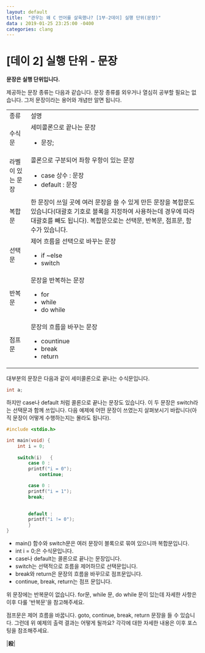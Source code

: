 ```yaml
---
layout: default
title:  "관우는 왜 C 언어를 살육했나? [1부-2데이] 실행 단위(문장)"
data : 2019-01-25 23:25:00 -0400
categories: clang
---
```


# [데이 2] 실행 단위 - 문장

**문장은 실행 단위입니다.**

제공하는 문장 종류는 다음과 같습니다. 문장 종류를 외우거나 열심히 공부할 필요는 없습니다. 그저 문장이라는 용어와 개념만 알면 됩니다.

<table>
  <tr>
   <td>종류
   </td>
   <td>설명
   </td>
  </tr>
  <tr>
   <td>수식문 
   </td>
   <td>세미콜론으로 끝나는 문장<ul>

<li>문장;</li></ul>

   </td>
  </tr>
  <tr>
   <td>라벨이 있는 문장 
   </td>
   <td> 콜론으로 구분되어 좌항 우항이 있는 문장<ul>

<li>case 상수 : 문장
<li>default : 문장</li></ul>

   </td>
  </tr>
  <tr>
   <td>복합문 
   </td>
   <td>한 문장이 쓰일 곳에 여러 문장을 쓸 수 있게 만든 문장을 복합문도 있습니다(대괄호 기호로 블록을 지정하여 사용하는데 경우에 따라 대괄호를 빼도 됩니다). 복합문으로는 선택문, 반복문, 점프문, 함수가 있습니다.
   </td>
  </tr>
  <tr>
   <td>선택문 
   </td>
   <td> 제어 흐름을 선택으로 바꾸는 문장<ul>

<li>if ~else
<li>switch</li></ul>

   </td>
  </tr>
  <tr>
   <td>반복문 
   </td>
   <td>문장을 반복하는 문장<ul>

<li>for
<li>while
<li>do while</li></ul>

   </td>
  </tr>
  <tr>
   <td>점프문 
   </td>
   <td> 문장의 흐름을 바꾸는 문장<ul>

<li>countinue
<li>break
<li>return</li></ul>

   </td>
  </tr>
</table>

대부분의 문장은 다음과 같이 세미콜론으로 끝나는 수식문입니다.

```c
int a;
```

하지만 case나 default 처럼 콜론으로 끝나는 문장도 있습니다. 이 두 문장은 switch라는 선택문과 함께 쓰입니다. 다음 예제에 어떤 문장이 쓰였는지 살펴보시기 바랍니다(아직 문장이 어떻게 수행하는지는 몰라도 됩니다).

```c
#include <stdio.h>

int main(void) {
	int i = 0;
	
	switch(i)	{
		case 0 :
		printf("i = 0");
            continue;

		case 0 :
		printf("i = 1");
		break;

		
		default :
		printf("i != 0");
		}
}

```


- main() 함수와 switch문은 여러 문장이 블록으로 묶여 있으니까 복합문입니다.
- int i = 0;은 수식문입니다.
- case나 default는 콜론으로 끝나는 문장입니다.
- switch는 선택적으로 흐름을 제어하므로 선택문입니다.
- break와 return은 문장의 흐름을 바꾸므로 점프문입니다.
- continue, break, return는 점프 문입니다.

위 문장에는 반복문이 없습니다. for문, while 문, do while 문이 있는데 자세한 사항은 이후 다룰 '반복문'을 참고해주세요.

점프문은 제어 흐름을 바꿉니다. goto, continue, break, return 문장을 들 수 있습니다. 그런데 위 예제의 출력 결과는 어떻게 될까요? 각각에 대한 자세한 내용은 이후 포스팅을 참조해주세요.

|**殺**|


